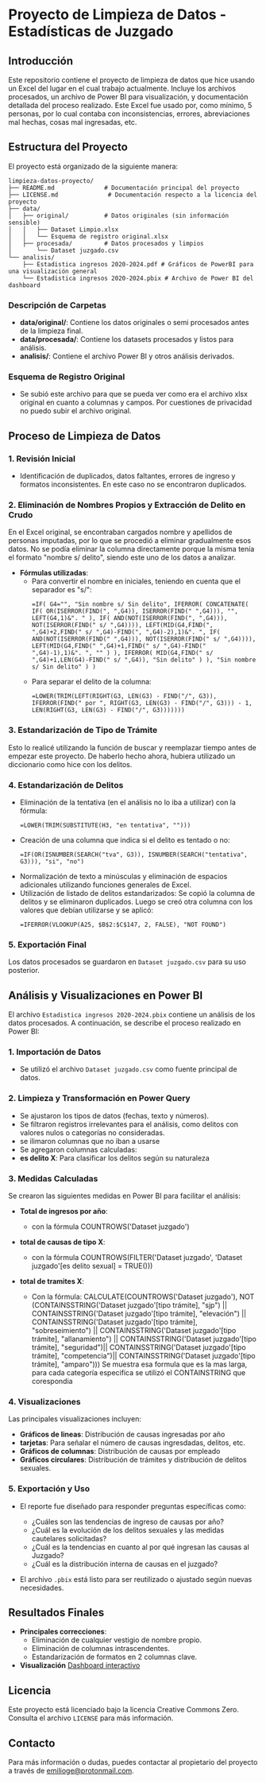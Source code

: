 # Proyecto de Limpieza de Datos - Estadísticas de Juzgado

## Introducción
Este repositorio contiene el proyecto de limpieza de datos que hice usando un Excel del lugar en el cual trabajo actualmente. Incluye los archivos procesados, un archivo de Power BI para visualización, y documentación detallada del proceso realizado. Este Excel fue usado por, como mínimo, 5 personas, por lo cual contaba con inconsistencias, errores, abreviaciones mal hechas, cosas mal ingresadas, etc.

## Estructura del Proyecto

El proyecto está organizado de la siguiente manera:

```
limpieza-datos-proyecto/
├── README.md              # Documentación principal del proyecto
├── LICENSE.md              # Documentación respecto a la licencia del proyecto
├── data/
│   ├── original/          # Datos originales (sin información sensible)
│   │   ├── Dataset Limpio.xlsx
│   │   └── Esquema de registro original.xlsx
│   ├── procesada/         # Datos procesados y limpios
│       └── Dataset juzgado.csv
└── analisis/
    ├── Estadistica ingresos 2020-2024.pdf # Gráficos de PowerBI para una visualización general
    └── Estadistica ingresos 2020-2024.pbix # Archivo de Power BI del dashboard

```

### Descripción de Carpetas
- **data/original/**: Contiene los datos originales o semi procesados antes de la limpieza final.
- **data/procesada/**: Contiene los datasets procesados y listos para análisis.
- **analisis/**: Contiene el archivo Power BI y otros análisis derivados.

### Esquema de Registro Original
- Se subió este archivo para que se pueda ver como era el archivo xlsx original en cuanto a columnas y campos. Por cuestiones de privacidad no puedo subir el archivo original.

## Proceso de Limpieza de Datos

### 1. Revisión Inicial
- Identificación de duplicados, datos faltantes, errores de ingreso y formatos inconsistentes. En este caso no se encontraron duplicados.

### 2. Eliminación de Nombres Propios y Extracción de Delito en Crudo
En el Excel original, se encontraban cargados nombre y apellidos de personas imputadas, por lo que se procedió a eliminar gradualmente esos datos. No se podía eliminar la columna directamente porque la misma tenía el formato "nombre s/ delito", siendo este uno de los datos a analizar.

- **Fórmulas utilizadas**:
  - Para convertir el nombre en iniciales, teniendo en cuenta que el separador es "s/":
    ```excel
    =IF( G4="", "Sin nombre s/ Sin delito", IFERROR( CONCATENATE( IF( OR(ISERROR(FIND(", ",G4)), ISERROR(FIND(" ",G4))), "", LEFT(G4,1)&". " ), IF( AND(NOT(ISERROR(FIND(", ",G4))), NOT(ISERROR(FIND(" s/ ",G4)))), LEFT(MID(G4,FIND(", ",G4)+2,FIND(" s/ ",G4)-FIND(", ",G4)-2),1)&". ", IF( AND(NOT(ISERROR(FIND(" ",G4))), NOT(ISERROR(FIND(" s/ ",G4)))), LEFT(MID(G4,FIND(" ",G4)+1,FIND(" s/ ",G4)-FIND(" ",G4)-1),1)&". ", "" ) ), IFERROR( MID(G4,FIND(" s/ ",G4)+1,LEN(G4)-FIND(" s/ ",G4)), "Sin delito" ) ), "Sin nombre s/ Sin delito" ) )
    ```
  - Para separar el delito de la columna:
    ```excel
    =LOWER(TRIM(LEFT(RIGHT(G3, LEN(G3) - FIND("/", G3)), IFERROR(FIND(" por ", RIGHT(G3, LEN(G3) - FIND("/", G3))) - 1, LEN(RIGHT(G3, LEN(G3) - FIND("/", G3)))))))
    ```

### 3. Estandarización de Tipo de Trámite
Esto lo realicé utilizando la función de buscar y reemplazar tiempo antes de empezar este proyecto. De haberlo hecho ahora, hubiera utilizado un diccionario como hice con los delitos.

### 4. Estandarización de Delitos
- Eliminación de la tentativa (en el análisis no lo iba a utilizar) con la fórmula:
  ```excel
  =LOWER(TRIM(SUBSTITUTE(H3, "en tentativa", "")))
  ```
- Creación de una columna que indica si el delito es tentado o no:
  ```excel
  =IF(OR(ISNUMBER(SEARCH("tva", G3)), ISNUMBER(SEARCH("tentativa", G3))), "si", "no")
  ```
- Normalización de texto a minúsculas y eliminación de espacios adicionales utilizando funciones generales de Excel.
- Utilización de listado de delitos estandarizados: Se copió la columna de delitos y se eliminaron duplicados. Luego se creó otra columna con los valores que debían utilizarse y se aplicó:
  ```excel
  =IFERROR(VLOOKUP(A25, $B$2:$C$147, 2, FALSE), "NOT FOUND")
  ```

### 5. Exportación Final
Los datos procesados se guardaron en `Dataset juzgado.csv` para su uso posterior.

## Análisis y Visualizaciones en Power BI

El archivo `Estadistica ingresos 2020-2024.pbix` contiene un análisis de los datos procesados. A continuación, se describe el proceso realizado en Power BI:

### 1. Importación de Datos
- Se utilizó el archivo `Dataset juzgado.csv` como fuente principal de datos.

### 2. Limpieza y Transformación en Power Query
- Se ajustaron los tipos de datos (fechas, texto y números).
- Se filtraron registros irrelevantes para el análisis, como delitos con valores nulos o categorías no consideradas.
- se ilimaron columnas que no iban a usarse
- Se agregaron columnas calculadas:
- **es delito X**: Para clasificar los delitos según su naturaleza

### 3. Medidas Calculadas
Se crearon las siguientes medidas en Power BI para facilitar el análisis:

- **Total de ingresos por año**:
  - con la fórmula  COUNTROWS('Dataset juzgado')
  
- **total de causas de tipo X**:
  
  - con la fórmula COUNTROWS(FILTER('Dataset juzgado', 'Dataset juzgado'[es delito sexual] = TRUE()))
  
- **total de tramites X**:
 
  - Con la fórmula: CALCULATE(COUNTROWS('Dataset juzgado'), NOT (CONTAINSSTRING('Dataset juzgado'[tipo trámite], "sjp") || CONTAINSSTRING('Dataset juzgado'[tipo trámite], "elevación") || CONTAINSSTRING('Dataset juzgado'[tipo trámite], "sobreseimiento") || CONTAINSSTRING('Dataset juzgado'[tipo trámite], "allanamiento") || CONTAINSSTRING('Dataset juzgado'[tipo trámite], "seguridad")|| CONTAINSSTRING('Dataset juzgado'[tipo trámite], "competencia")|| CONTAINSSTRING('Dataset juzgado'[tipo trámite], "amparo")))
Se muestra esa formula que es la mas larga, para cada categoría especifica se utilizó el CONTAINSTRING que corespondia

### 4. Visualizaciones
Las principales visualizaciones incluyen:
- **Gráficos de lineas**: Distribución de causas ingresadas por año
- **tarjetas**: Para señalar el número de causas ingresdadas, delitos, etc.
- **Gráficos de columnas**: Distribución de causas por empleado
- **Gráficos circulares**: Distribución de trámites y distribución de delitos sexuales.

### 5. Exportación y Uso
- El reporte fue diseñado para responder preguntas específicas como:
  - ¿Cuáles son las tendencias de ingreso de causas por año?
  - ¿Cuál es la evolución de los delitos sexuales y las medidas cautelares solicitadas?
  - ¿Cuál es la tendencias en cuanto al por qué ingresan las causas al Juzgado?
  - ¿Cuál es la distribución interna de causas en el juzgado?
    
- El archivo `.pbix` está listo para ser reutilizado o ajustado según nuevas necesidades.

## Resultados Finales

- **Principales correcciones**:
  - Eliminación de cualquier vestigio de nombre propio.
  - Eliminación de columnas intrascendentes.
  - Estandarización de formatos en 2 columnas clave.
- **Visualización**
    [Dashboard interactivo](https://app.powerbi.com/view?r=eyJrIjoiZmNlNTgxOGQtMTcyNy00ZmNlLWJkM2ItNDYwNDg4OWYxMDE1IiwidCI6ImMyMjU5NDE5LWRiZGQtNDI5MC05ZWFmLWJhODNiZjQzNDkyNiIsImMiOjR9)


## Licencia
Este proyecto está licenciado bajo la licencia Creative Commons Zero. Consulta el archivo `LICENSE` para más información.

## Contacto
Para más información o dudas, puedes contactar al propietario del proyecto a través de emilioge@protonmail.com.


